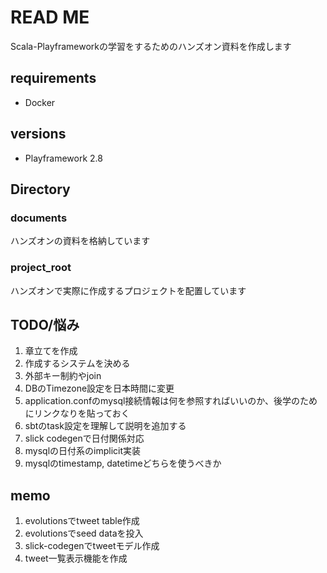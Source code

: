 # READ ME

Scala-Playframeworkの学習をするためのハンズオン資料を作成します

## requirements
- Docker

## versions
- Playframework 2.8

## Directory
### documents
ハンズオンの資料を格納しています

### project_root
ハンズオンで実際に作成するプロジェクトを配置しています


## TODO/悩み

1. 章立てを作成
1. 作成するシステムを決める
1. 外部キー制約やjoin
1. DBのTimezone設定を日本時間に変更
1. application.confのmysql接続情報は何を参照すればいいのか、後学のためにリンクなりを貼っておく
1. sbtのtask設定を理解して説明を追加する
1. slick codegenで日付関係対応
1. mysqlの日付系のimplicit実装
1. mysqlのtimestamp, datetimeどちらを使うべきか

## memo

1. evolutionsでtweet table作成
1. evolutionsでseed dataを投入
1. slick-codegenでtweetモデル作成
1. tweet一覧表示機能を作成
